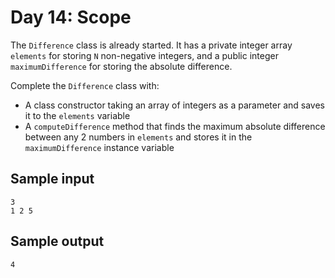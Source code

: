 # Day 14: Scope

The `Difference` class is already started. It has a private integer array `elements` for storing `N` non-negative integers, and a public integer `maximumDifference` for storing the absolute difference.

Complete the `Difference` class with:
* A class constructor taking an array of integers as a parameter and saves it to the `elements` variable
* A  `computeDifference` method that finds the maximum absolute difference between any 2 numbers in `elements` and stores it in the  `maximumDifference` instance variable

## Sample input

    3
    1 2 5

## Sample output

    4
